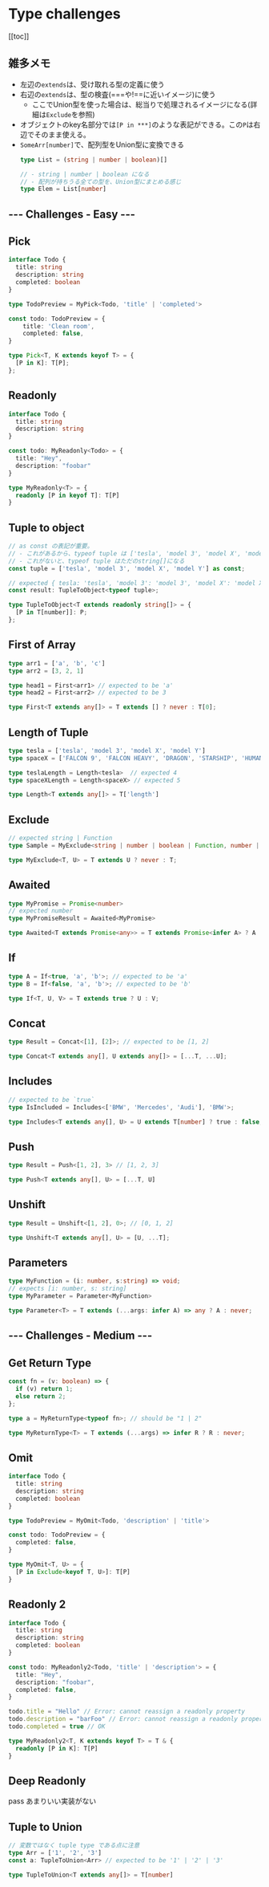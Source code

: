 # Type challenges

[[toc]]

## 雑多メモ

- 左辺の`extends`は、受け取れる型の定義に使う
- 右辺の`extends`は、型の検査(===や!==に近いイメージ)に使う
  - ここでUnion型を使った場合は、総当りで処理されるイメージになる(詳細は`Exclude`を参照)
- オブジェクトのkey名部分では`[P in ***]`のような表記ができる。この`P`は右辺でそのまま使える。
- `SomeArr[number]`で、配列型をUnion型に変換できる
  ```ts
  type List = (string | number | boolean)[]

  // - string | number | boolean になる
  // - 配列が持ちうる全ての型を、Union型にまとめる感じ
  type Elem = List[number]
  ```

## --- Challenges - Easy ---

## Pick

```ts
interface Todo {
  title: string
  description: string
  completed: boolean
}

type TodoPreview = MyPick<Todo, 'title' | 'completed'>

const todo: TodoPreview = {
    title: 'Clean room',
    completed: false,
}
```

```ts
type Pick<T, K extends keyof T> = {
  [P in K]: T[P];
};
```

## Readonly

```ts
interface Todo {
  title: string
  description: string
}

const todo: MyReadonly<Todo> = {
  title: "Hey",
  description: "foobar"
}
```

```ts
type MyReadonly<T> = {
  readonly [P in keyof T]: T[P]
}
```

## Tuple to object

```ts
// as const の表記が重要。
// - これがあるから、typeof tuple は ['tesla', 'model 3', 'model X', 'model Y'] という配列型になる
// - これがないと、typeof tuple はただのstring[]になる
const tuple = ['tesla', 'model 3', 'model X', 'model Y'] as const;

// expected { tesla: 'tesla', 'model 3': 'model 3', 'model X': 'model X', 'model Y': 'model Y'}
const result: TupleToObject<typeof tuple>;
```

```ts
type TupleToObject<T extends readonly string[]> = {
  [P in T[number]]: P;
};
```

## First of Array

```ts
type arr1 = ['a', 'b', 'c']
type arr2 = [3, 2, 1]

type head1 = First<arr1> // expected to be 'a'
type head2 = First<arr2> // expected to be 3
```

```ts
type First<T extends any[]> = T extends [] ? never : T[0];
```

## Length of Tuple

```ts
type tesla = ['tesla', 'model 3', 'model X', 'model Y']
type spaceX = ['FALCON 9', 'FALCON HEAVY', 'DRAGON', 'STARSHIP', 'HUMAN SPACEFLIGHT']

type teslaLength = Length<tesla>  // expected 4
type spaceXLength = Length<spaceX> // expected 5
```

```ts
type Length<T extends any[]> = T['length']
```

## Exclude

```ts
// expected string | Function
type Sample = MyExclude<string | number | boolean | Function, number | boolean>;
```

```ts
type MyExclude<T, U> = T extends U ? never : T;
```

## Awaited

```ts
type MyPromise = Promise<number>
// expected number
type MyPromiseResult = Awaited<MyPromise>
```

```ts
type Awaited<T extends Promise<any>> = T extends Promise<infer A> ? A : never;
```

## If

```ts
type A = If<true, 'a', 'b'>; // expected to be 'a'
type B = If<false, 'a', 'b'>; // expected to be 'b'
```

```ts
type If<T, U, V> = T extends true ? U : V;
```

## Concat

```ts
type Result = Concat<[1], [2]>; // expected to be [1, 2]
```

```ts
type Concat<T extends any[], U extends any[]> = [...T, ...U];
```

## Includes

```ts
// expected to be `true`
type IsIncluded = Includes<['BMW', 'Mercedes', 'Audi'], 'BMW'>;
```

```ts
type Includes<T extends any[], U> = U extends T[number] ? true : false;
```

## Push

```ts
type Result = Push<[1, 2], 3> // [1, 2, 3]
```

```ts
type Push<T extends any[], U> = [...T, U]
```

## Unshift

```ts
type Result = Unshift<[1, 2], 0>; // [0, 1, 2]
```

```ts
type Unshift<T extends any[], U> = [U, ...T];
```

## Parameters

```ts
type MyFunction = (i: number, s:string) => void;
// expects [i: number, s: string]
type MyParameter = Parameter<MyFunction>
```

```ts
type Parameter<T> = T extends (...args: infer A) => any ? A : never;
```

## --- Challenges - Medium ---

## Get Return Type

```ts
const fn = (v: boolean) => {
  if (v) return 1;
  else return 2;
};

type a = MyReturnType<typeof fn>; // should be "1 | 2"
```

```ts
type MyReturnType<T> = T extends (...args) => infer R ? R : never;
```

## Omit

```ts
interface Todo {
  title: string
  description: string
  completed: boolean
}

type TodoPreview = MyOmit<Todo, 'description' | 'title'>

const todo: TodoPreview = {
  completed: false,
}
```

```ts
type MyOmit<T, U> = {
  [P in Exclude<keyof T, U>]: T[P]
}
```

## Readonly 2

```ts
interface Todo {
  title: string
  description: string
  completed: boolean
}

const todo: MyReadonly2<Todo, 'title' | 'description'> = {
  title: "Hey",
  description: "foobar",
  completed: false,
}

todo.title = "Hello" // Error: cannot reassign a readonly property
todo.description = "barFoo" // Error: cannot reassign a readonly property
todo.completed = true // OK
```

```ts
type MyReadonly2<T, K extends keyof T> = T & {
  readonly [P in K]: T[P]
}
```

## Deep Readonly

pass
あまりいい実装がない

## Tuple to Union

```ts
// 変数ではなく tuple type である点に注意
type Arr = ['1', '2', '3']
const a: TupleToUnion<Arr> // expected to be '1' | '2' | '3'
```

```ts
type TupleToUnion<T extends any[]> = T[number]
```

